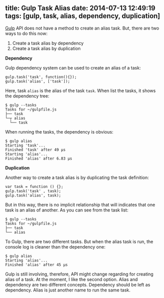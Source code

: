 title: Gulp Task Alias
date: 2014-07-13 12:49:19
tags: [gulp, task, alias, dependency, duplication]
---

[Gulp] API does not have a method to create an alias task. But, there are two ways to do this now:

1. Create a task alias by dependency
2. Create a task alias by duplication


**Dependency**

Gulp dependency system can be used to create an alias of a task:

    gulp.task('task', function(){});
    gulp.task('alias', ['task']);

Here, task `alias` is the alias of the task `task`. When list the tasks, it shows the dependency tree:

    $ gulp --tasks
    Tasks for ~/gulpfile.js
    ├── task
    └─┬ alias
      └── task

When running the tasks, the dependency is obvious:

    $ gulp alias
    Starting 'task'...
    Finished 'task' after 49 μs
    Starting 'alias'...
    Finished 'alias' after 6.83 μs


**Duplication**

Another way to create a task alias is by duplicating the task definition:

    var task = function () {};    
    gulp.task('task' , task);
    gulp.task('alias', task);

But in this way, there is no implicit relationship that will indicates that one task is an alias of another. As you can see from the task list:

    $ gulp --tasks
    Tasks for ~/gulpfile.js
    ├── task
    └── alias

To Gulp, there are two different tasks. But when the alias task is run, the console log is cleaner than the dependency one:

    $ gulp alias
    Starting 'alias'...
    Finished 'alias' after 45 μs

Gulp is still involving, therefore, API might change regarding for creating alias of a task. At the moment, I like the second option. Alias and dependency are two different concepts. Dependency should be left as dependency. Alias is just another name to run the same task.

[Gulp]: https://github.com/gulpjs/gulp
